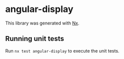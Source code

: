 # angular-display

This library was generated with [Nx](https://nx.dev).

## Running unit tests

Run `nx test angular-display` to execute the unit tests.
